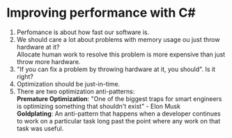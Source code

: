# Improving performance with C#

1) Perfomance is about how fast our software is.
2) We should care a lot about problems with memory usage ou just throw hardware at it? <br>
Allocate human work to resolve this problem is more expensive than just throw more hardware.
3) "If you can fix a problem by throwing hardware at it, you should". Is it right?
4) Optimization should be just-in-time.
5) There are two optimization anti-patterns: <br>
  <strong>Premature Optimization</strong>: "One of the biggest traps for smart engineers is optimizing something that shouldn't exist" - Elon Musk<br>
  <strong>Goldplating</strong>: An anti-pattern that happens when a developer continues to work on a particular task long past the point where any work on that task was useful.
